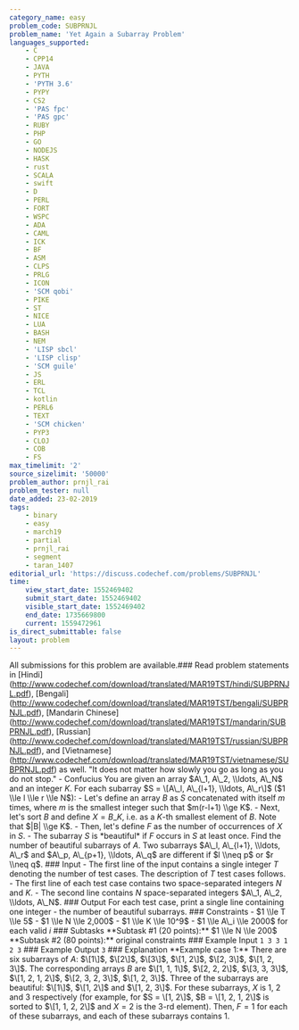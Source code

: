 ```yaml
---
category_name: easy
problem_code: SUBPRNJL
problem_name: 'Yet Again a Subarray Problem'
languages_supported:
    - C
    - CPP14
    - JAVA
    - PYTH
    - 'PYTH 3.6'
    - PYPY
    - CS2
    - 'PAS fpc'
    - 'PAS gpc'
    - RUBY
    - PHP
    - GO
    - NODEJS
    - HASK
    - rust
    - SCALA
    - swift
    - D
    - PERL
    - FORT
    - WSPC
    - ADA
    - CAML
    - ICK
    - BF
    - ASM
    - CLPS
    - PRLG
    - ICON
    - 'SCM qobi'
    - PIKE
    - ST
    - NICE
    - LUA
    - BASH
    - NEM
    - 'LISP sbcl'
    - 'LISP clisp'
    - 'SCM guile'
    - JS
    - ERL
    - TCL
    - kotlin
    - PERL6
    - TEXT
    - 'SCM chicken'
    - PYP3
    - CLOJ
    - COB
    - FS
max_timelimit: '2'
source_sizelimit: '50000'
problem_author: prnjl_rai
problem_tester: null
date_added: 23-02-2019
tags:
    - binary
    - easy
    - march19
    - partial
    - prnjl_rai
    - segment
    - taran_1407
editorial_url: 'https://discuss.codechef.com/problems/SUBPRNJL'
time:
    view_start_date: 1552469402
    submit_start_date: 1552469402
    visible_start_date: 1552469402
    end_date: 1735669800
    current: 1559472961
is_direct_submittable: false
layout: problem
---
```

All submissions for this problem are available.\### Read problem statements in \[Hindi\](http://www.codechef.com/download/translated/MAR19TST/hindi/SUBPRNJL.pdf), \[Bengali\](http://www.codechef.com/download/translated/MAR19TST/bengali/SUBPRNJL.pdf), \[Mandarin Chinese\](http://www.codechef.com/download/translated/MAR19TST/mandarin/SUBPRNJL.pdf), \[Russian\](http://www.codechef.com/download/translated/MAR19TST/russian/SUBPRNJL.pdf), and \[Vietnamese\](http://www.codechef.com/download/translated/MAR19TST/vietnamese/SUBPRNJL.pdf) as well. "It does not matter how slowly you go as long as you do not stop." - Confucius You are given an array $A\_1, A\_2, \\ldots, A\_N$ and an integer $K$. For each subarray $S = \[A\_l, A\_{l+1}, \\ldots, A\_r\]$ ($1 \\le l \\le r \\le N$): - Let's define an array $B$ as $S$ concatenated with itself $m$ times, where $m$ is the smallest integer such that $m(r-l+1) \\ge K$. - Next, let's sort $B$ and define $X = B\_K$, i.e. as a $K$-th smallest element of $B$. Note that $|B| \\ge K$. - Then, let's define $F$ as the number of occurrences of $X$ in $S$. - The subarray $S$ is \*beautiful\* if $F$ occurs in $S$ at least once. Find the number of beautiful subarrays of $A$. Two subarrays $A\_l, A\_{l+1}, \\ldots, A\_r$ and $A\_p, A\_{p+1}, \\ldots, A\_q$ are different if $l \\neq p$ or $r \\neq q$. ### Input - The first line of the input contains a single integer $T$ denoting the number of test cases. The description of $T$ test cases follows. - The first line of each test case contains two space-separated integers $N$ and $K$. - The second line contains $N$ space-separated integers $A\_1, A\_2, \\ldots, A\_N$. ### Output For each test case, print a single line containing one integer - the number of beautiful subarrays. ### Constraints - $1 \\le T \\le 5$ - $1 \\le N \\le 2,000$ - $1 \\le K \\le 10^9$ - $1 \\le A\_i \\le 2000$ for each valid $i$ ### Subtasks \*\*Subtask #1 (20 points):\*\* $1 \\le N \\le 200$ \*\*Subtask #2 (80 points):\*\* original constraints ### Example Input ``` 1 3 3 1 2 3 ``` ### Example Output ``` 3 ``` ### Explanation \*\*Example case 1:\*\* There are six subarrays of $A$: $\[1\]$, $\[2\]$, $\[3\]$, $\[1, 2\]$, $\[2, 3\]$, $\[1, 2, 3\]$. The corresponding arrays $B$ are $\[1, 1, 1\]$, $\[2, 2, 2\]$, $\[3, 3, 3\]$, $\[1, 2, 1, 2\]$, $\[2, 3, 2, 3\]$, $\[1, 2, 3\]$. Three of the subarrays are beautiful: $\[1\]$, $\[1, 2\]$ and $\[1, 2, 3\]$. For these subarrays, $X$ is $1$, $2$ and $3$ respectively (for example, for $S = \[1, 2\]$, $B = \[1, 2, 1, 2\]$ is sorted to $\[1, 1, 2, 2\]$ and $X = 2$ is the $3$-rd element). Then, $F = 1$ for each of these subarrays, and each of these subarrays contains $1$.
